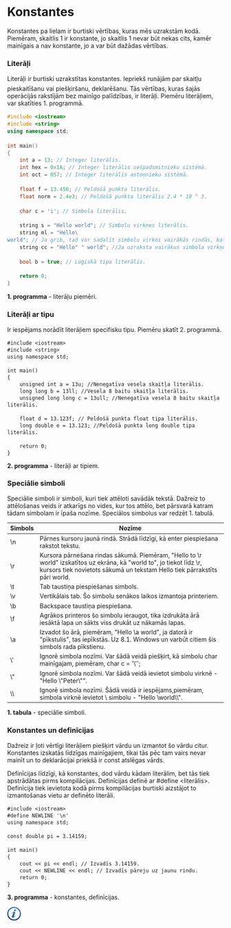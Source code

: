 # Konstantes

Konstantes pa lielam ir burtiski vērtības, kuras mēs uzrakstām kodā. Piemēram, skaitlis 1 ir konstante, jo skaitlis 1 nevar būt nekas cits, kamēr mainīgais a nav konstante, jo a var būt dažādas vērtības.

### Literāļi

Literāļi ir burtiski uzrakstītas konstantes. Iepriekš runājām par skaitļu pieskaitīšanu vai piešķiršanu, deklarēšanu. Tās vērtības, kuras šajās operācijās rakstījām bez mainīgo palīdzības, ir literāļi. Piemēru literāļiem, var skatīties 1. programmā.

```cpp
#include <iostream>
#include <string>
using namespace std;

int main()
{
    int a = 13; // Integer literālis.
    int hex = 0x1A; // Integer literālis sešpadsmitnieku sistēmā.
    int oct = 057; // Integer literālis astoņnieku sistēmā.
    
    float f = 13.456; // Peldošā punkta literālis.
    float norm = 2.4e3; // Peldošā punkta literālis 2.4 * 10 ^ 3.
    
    char c = 'i'; // Simbola literālis.
    
    string s = "Hello world"; // Simbolu virknes literālis.
    string ml = "Hello\
world"; // Ja grib, tad var sadalīt simbolu virkni vairākās rindās, katra rindas beigās, izņemot pēdējo, pieliekto \ simbolu.
    string cc = "Hello" " world"; //Ja uzraksta vairākus simbola virkņu literāļus secīgi, tie tiks salikti kopā.

    bool b = true; // Loģiskā tipa literālis.

    return 0;
}
```

**1. programma** - literāļu piemēri.

### Literāļi ar tipu

Ir iespējams norādīt literāļiem specifisku tipu. Piemēru skatīt 2. programmā.

```
#include <iostream>
#include <string>
using namespace std;

int main()
{
    unsigned int a = 13u; //Nenegatīva vesela skaitļa literālis.
    long long b = 13ll; //Vesela 8 baitu skaitļa literālis.
    unsigned long long c = 13ull; //Nenegatīva vesela 8 baitu skaitļa literālis.

    float d = 13.123f; // Peldošā punkta float tipa literālis.
    long double e = 13.123; //Peldošā punkta long double tipa literālis.

    return 0;
}
```

**2. programma** - literāļi ar tipiem.

### Speciālie simboli

Speciālie simboli ir simboli, kuri tiek attēloti savādāk tekstā. Dažreiz to attēlošanas veids ir atkarīgs no vides, kur tos attēlo, bet pārsvarā katram tādam simbolam ir īpaša nozīme. Speciālos simbolus var redzēt 1. tabulā.

| Simbols | Nozīme |
| --- | --- |
| \\n | Pārnes kursoru jaunā rindā. Strādā līdzīgi, kā enter piespiešana rakstot tekstu. |
| \\r | Kursora pārnešana rindas sākumā. Piemēram, "Hello to \\r world" izskatītos uz ekrāna, kā "world to", jo tiekot līdz \\r, kursors tiek novietots sākumā un tekstam Hello tiek pārrakstīts pāri world. |
| \\t | Tab taustiņa piespiešanas simbols. |
| \\v | Vertikālais tab. Šo simbolu senākos laikos izmantoja printeriem. |
| \\b | Backspace taustiņa piespiešana. |
| \\f | Agrākos printeros šo simbolu ieraugot, tika izdrukāta ārā iesāktā lapa un sākts viss drukāt uz nākamās lapas. |
| \\a | Izvadot šo ārā, piemēram, "Hello \\a world", ja datorā ir "pīkstulis", tas iepīkstās. Uz 8.1. Windows un varbūt citiem šis simbols rada pīkstienu. |
| \\' | Ignorē simbola nozīmi. Var šādā veidā piešķirt, kā simbolu char mainīgajam, piemēram, char c = '\\''; |
| \\" | Ignorē simbola nozīmi. Var šādā veidā ievietot simbolu virknē - "Hello \\"Peter\\"". |
| \\\\ | Ignorē simbola nozīmi. Šādā veidā ir iespējams,piemēram, simbola virknē ievietot \\ simbolu - "Hello \\world\\\\". |

**1. tabula** - speciālie simboli.

### Konstantes un definīcijas

Dažreiz ir ļoti vērtīgi literāļiem piešķirt vārdu un izmantot šo vārdu citur. Konstantes izskatās līdzīgas mainīgajiem, tikai tās pēc tam vairs nevar mainīt un to deklarācijai priekšā ir const atslēgas vārds.

Definīcijas līdzīgi, kā konstantes, dod vārdu kādam literālim, bet tās tiek apstrādātas pirms kompilācijas. Definīcijas definē ar #define <nosaukums> <literālis>. Definīcija tiek ievietota kodā pirms kompilācijas burtiski aizstājot to izmantošanas vietu ar definēto literāli.

```
#include <iostream>
#define NEWLINE '\n'
using namespace std;

const double pi = 3.14159;

int main()
{
    cout << pi << endl; // Izvadīs 3.14159.
    cout << NEWLINE << endl; // Izvadīs pāreju uz jaunu rindu.
    return 0;
}
```

**3. programma** - konstantes, definīcijas.

<a href="http://www.cplusplus.com/doc/tutorial/constants/" target="_blank">![Vairāk informācija](/media/theory/information.png)</a>